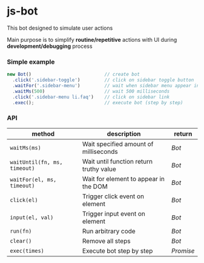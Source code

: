 # js-bot

This bot designed to simulate user actions

Main purpose is to simplify **routine/repetitive** actions with UI during **development/debugging** process

### Simple example
```javascript
new Bot()                           // create bot
  .click('.sidebar-toggle')         // click on sidebar toggle button
  .waitFor('.sidebar-menu')         // wait when sidebar menu appear in the DOM
  .waitMs(500)                      // wait 500 milliseconds
  .click('.sidebar-menu li.faq')    // click on sidebar link
  .exec();                          // execute bot (step by step)
```

### API
| method | description | return |
| ------ | ----------- | ------ |
| `waitMs(ms)` | Wait specified amount of milliseconds | _Bot_ |
| `waitUntil(fn, ms, timeout)` | Wait until function return truthy value | _Bot_ |
| `waitFor(el, ms, timeout)` | Wait for element to appear in the DOM | _Bot_ |
| `click(el)` | Trigger click event on element | _Bot_ |
| `input(el, val)` | Trigger input event on element | _Bot_ |
| `run(fn)` | Run arbitrary code | _Bot_ |
| `clear()` | Remove all steps | _Bot_ |
| `exec(times)` | Execute bot step by step | _Promise_ |
